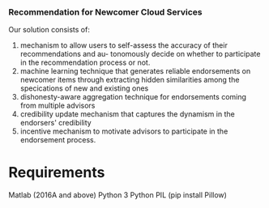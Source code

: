 ### Recommendation for Newcomer Cloud Services 

Our solution consists of:
1. mechanism to allow users to self-assess the accuracy of their recommendations and au-
tonomously decide on whether to participate in the recommendation process
or not.
2. machine learning technique that generates reliable endorsements
on newcomer items through extracting hidden similarities among the specications of new and existing ones
3. dishonesty-aware aggregation technique for endorsements coming from multiple advisors
4. credibility update mechanism that captures the dynamism in the endorsers' credibility
5. incentive mechanism to motivate advisors to participate in the endorsement process.


# Requirements
Matlab (2016A and above)
Python 3
Python PIL (pip install Pillow)
